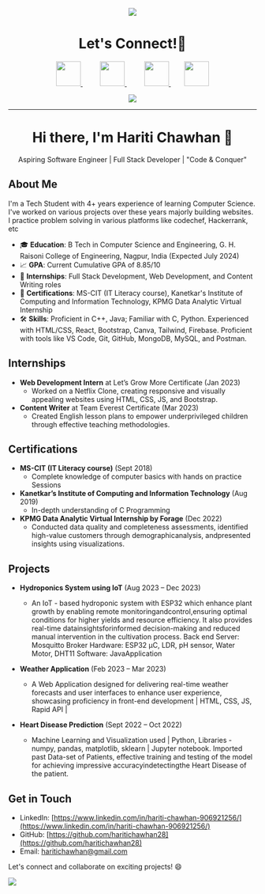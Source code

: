 <p align="center">
  <img src="https://capsule-render.vercel.app/api?type=waving&color=gradient&text=HeyEveryone&height=100&section=header"/>
</p>

<h1 align="center">
  Let's Connect!💬
</h1>

<p align="center">
  
<a href="https://www.linkedin.com/in/hariti-chawhan-906921256/"> 
  <img height="50" src="https://user-images.githubusercontent.com/46517096/166973395-19676cd8-f8ec-4abf-83ff-da8243505b82.png"/>
</a>
&nbsp;&nbsp;&nbsp;&nbsp;&nbsp;&nbsp;&nbsp;&nbsp;
<a href="https://twitter.com/"> 
  <img height="50" src="https://user-images.githubusercontent.com/46517096/166974271-91dfa250-d70b-4cb9-8707-f1bda1b708c3.png"/>
</a>
&nbsp;&nbsp;&nbsp;&nbsp;&nbsp;&nbsp;&nbsp;&nbsp;
<a href="https://medium.com/">   
  <img height="50" src="https://user-images.githubusercontent.com/46517096/166973962-d05d145a-b6a0-4643-bd3d-5ac845679367.png"/>
</a>
&nbsp;&nbsp;&nbsp;&nbsp;&nbsp;&nbsp;
<a href="https://dev.to/">
  <img height="50" src="https://user-images.githubusercontent.com/46517096/166974096-7aeecad4-483e-4c85-983f-f4b37b3f794e.png"/>
</a>
</p>

<p align="center">
  <img src= "https://user-images.githubusercontent.com/86292101/259846661-7a04f039-446f-43a4-ab01-0e5f46dd87ac.gif">
</p>

---

<div align="center">
  <h1>Hi there, I'm Hariti Chawhan 👋</h1>
  <p>Aspiring Software Engineer | Full Stack Developer |  "Code & Conquer"</p>
</div>

## About Me
I'm a Tech Student with 4+ years experience of learning Computer Science. I've worked on various projects over these years majorly building websites. I practice problem solving in various platforms like codechef, Hackerrank, etc

- 🎓 **Education**: B Tech in Computer Science and Engineering, G. H. Raisoni College of Engineering, Nagpur, India (Expected July 2024)
- 📈 **GPA**: Current Cumulative GPA of 8.85/10
- 💼 **Internships**: Full Stack Development, Web Development, and Content Writing roles
- 🎯 **Certifications**: MS-CIT (IT Literacy course), Kanetkar's Institute of Computing and Information Technology, KPMG Data Analytic Virtual Internship
- 🛠️ **Skills**: Proficient in C++, Java; Familiar with C, Python. Experienced with HTML/CSS, React, Bootstrap, Canva, Tailwind, Firebase. Proficient with tools like VS Code, Git, GitHub, MongoDB, MySQL, and Postman.

## Internships
- **Web Development Intern** at Let’s Grow More Certificate (Jan 2023)
  - Worked on a Netflix Clone, creating responsive and visually appealing websites using HTML, CSS, JS, and Bootstrap.
- **Content Writer** at Team Everest Certificate (Mar 2023)
  - Created English lesson plans to empower underprivileged children through effective teaching methodologies.

## Certifications
- **MS-CIT (IT Literacy course)** (Sept 2018)
  - Complete knowledge of computer basics with hands on practice Sessions
- **Kanetkar’s Institute of Computing and Information Technology** (Aug 2019)
  - In-depth understanding of C Programming
- **KPMG Data Analytic Virtual Internship by Forage** (Dec 2022)
  - Conducted data quality and completeness assessments, identified high-value customers through demographicanalysis, andpresented insights using visualizations.
## Projects
- **Hydroponics System using IoT** (Aug 2023 – Dec 2023)
  -  An IoT - based hydroponic system with ESP32 which enhance plant growth by enabling remote monitoringandcontrol,ensuring optimal conditions for higher yields and resource efficiency. It also provides real-time datainsightsforinformed decision-making and reduced manual intervention in the cultivation process. Back end Server: Mosquitto Broker Hardware: ESP32 μC, LDR, pH sensor, Water Motor, DHT11 Software: JavaApplication

- **Weather Application** (Feb 2023 – Mar 2023)
  -  A Web Application designed for delivering real-time weather forecasts and user interfaces to enhance user experience, showcasing proficiency in front-end development | HTML, CSS, JS, Rapid API | 
- **Heart Disease Prediction** (Sept 2022 – Oct 2022)
  -  Machine Learning and Visualization used | Python, Libraries - numpy, pandas, matplotlib, sklearn | Jupyter notebook. Imported past Data-set of Patients, effective training and testing of the model for achieving impressive accuracyindetectingthe Heart Disease of the patient.

## Get in Touch
- LinkedIn: [https://www.linkedin.com/in/hariti-chawhan-906921256/](https://www.linkedin.com/in/hariti-chawhan-906921256/)
- GitHub: [https://github.com/haritichawhan28](https://github.com/haritichawhan28)
- Email: haritichawhan@gmail.com

Let's connect and collaborate on exciting projects! 😄

<p></p>
</p>

<p align="left">
  <img src="https://capsule-render.vercel.app/api?type=waving&color=gradient&height=100&section=footer"/>
</p>
